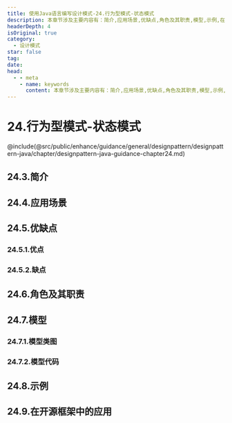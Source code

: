 ```yaml
---
title: 使用Java语言编写设计模式-24.行为型模式-状态模式
description: 本章节涉及主要内容有：简介,应用场景,优缺点,角色及其职责,模型,示例,在开源框架中的应用,具体每个小节中包含的内容可使通过下面的章节内容大纲进行查看,所有代码均经过严格测试，可直接复制运行即可。
headerDepth: 4
isOriginal: true
category:
  - 设计模式
star: false
tag:
date: 
head:
  - - meta
    - name: keywords
      content: 本章节涉及主要内容有：简介,应用场景,优缺点,角色及其职责,模型,示例,在开源框架中的应用,具体每个小节中包含的内容可使通过下面的章节内容大纲进行查看,所有代码均经过严格测试，可直接复制运行即可。
---
```


# 24.行为型模式-状态模式
@include(@src/public/enhance/guidance/general/designpattern/designpattern-java/chapter/designpattern-java-guidance-chapter24.md)
## 24.3.简介
## 24.4.应用场景
## 24.5.优缺点
### 24.5.1.优点
### 24.5.2.缺点
## 24.6.角色及其职责
## 24.7.模型
### 24.7.1.模型类图
### 24.7.2.模型代码
## 24.8.示例
## 24.9.在开源框架中的应用

<ScrollIntoPageView/>
<HideSideBar/>
